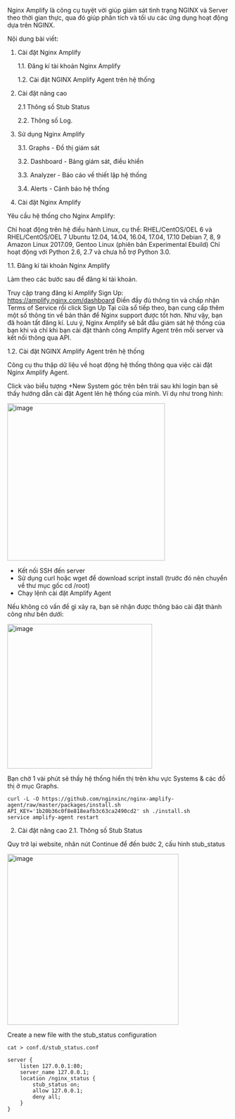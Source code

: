 Nginx Amplify là công cụ tuyệt vời giúp giám sát tình trạng NGINX và Server theo thời gian thực, qua đó giúp phân tích và tối ưu các ứng dụng hoạt động dựa trên NGINX.

Nội dung bài viết:

1. Cài đặt Nginx Amplify

   	1.1. Đăng kí tài khoản Nginx Amplify
   
   	1.2. Cài đặt NGINX Amplify Agent trên hệ thống

2. Cài đặt nâng cao

	2.1 Thông số Stub Status
   
	2.2. Thông số Log.

4. Sử dụng Nginx Amplify

	3.1. Graphs - Đồ thị giám sát
   
	3.2. Dashboard - Bảng giám sát, điều khiển
   
	3.3. Analyzer - Báo cáo về thiết lập hệ thống
   
	3.4. Alerts - Cảnh báo hệ thống

1. Cài đặt Nginx Amplify

Yêu cầu hệ thống cho Nginx Amplify:

Chỉ hoạt động trên hệ điều hành Linux, cụ thể:
RHEL/CentOS/OEL 6 và RHEL/CentOS/OEL 7
Ubuntu 12.04, 14.04, 16.04, 17.04, 17.10
Debian 7, 8, 9
Amazon Linux 2017.09, Gentoo Linux (phiên bản Experimental Ebuild)
Chỉ hoạt động với Python 2.6, 2.7 và chưa hỗ trợ Python 3.0.

1.1. Đăng kí tài khoản Nginx Amplify

Làm theo các bước sau để đăng kí tài khoản.

Truy cập trang đăng kí Amplify Sign Up: https://amplify.nginx.com/dashboard
Điền đầy đủ thông tin và chấp nhận Terms of Service rồi click Sign Up
Tại cửa sổ tiếp theo, bạn cung cấp thêm một số thông tin về bản thân để Nginx support được tốt hơn.
Như vậy, bạn đã hoàn tất đăng kí. Lưu ý, Nginx Amplify sẽ bắt đầu giám sát hệ thống của bạn khi và chỉ khi bạn cài đặt thành công Amplify Agent trên mỗi server và kết nối thông qua API.

1.2. Cài đặt NGINX Amplify Agent trên hệ thống

Công cụ thu thập dữ liệu về hoạt động hệ thống thông qua việc cài đặt Nginx Amplify Agent.

Click vào biểu tượng +New System góc trên bên trái sau khi login bạn sẽ thấy hướng dẫn cài đặt Agent lên hệ thống của mình. Ví dụ như trong hình:

<img width="358" alt="image" src="https://github.com/anhln12/nginx/assets/18412583/f441c000-57a7-45f9-92ba-92f5b3ce51ed">

- Kết nối SSH đến server
- Sử dụng curl hoặc wget để download script install (trước đó nên chuyển về thư mục gốc cd /root)
- Chạy lệnh cài đặt Amplify Agent

Nếu không có vấn đề gì xảy ra, bạn sẽ nhận được thông báo cài đặt thành công như bên dưới:

<img width="329" alt="image" src="https://github.com/anhln12/nginx/assets/18412583/f038dfb4-bcf4-4763-a162-bd0fa472333b">

Bạn chờ 1 vài phút sẽ thấy hệ thống hiển thị trên khu vực Systems & các đồ thị ở mục Graphs.

```
curl -L -O https://github.com/nginxinc/nginx-amplify-agent/raw/master/packages/install.sh
API_KEY='1b20b36c0f8e818eafb3c63ca2490cd2' sh ./install.sh
service amplify-agent restart
```
2. Cài đặt nâng cao
2.1. Thông số Stub Status

Quy trở lại website, nhân nút Continue để đến bước 2, cấu hình stub_status

<img width="389" alt="image" src="https://github.com/anhln12/nginx/assets/18412583/1443d109-7afe-4de8-9259-c193324a31de">


Create a new file with the stub_status configuration
```
cat > conf.d/stub_status.conf

server {
	listen 127.0.0.1:80;
	server_name 127.0.0.1;
	location /nginx_status {
		stub_status on;
		allow 127.0.0.1;
		deny all;
	}
}
```





